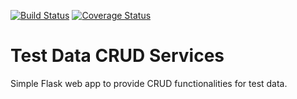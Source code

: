 [![Build Status](https://travis-ci.org/Kalimaha/fake_data_crud_service.svg?branch=master)](https://travis-ci.org/Kalimaha/fake_data_crud_service)
[![Coverage Status](https://coveralls.io/repos/github/Kalimaha/fake_data_crud_service/badge.svg?branch=master)](https://coveralls.io/github/Kalimaha/fake_data_crud_service?branch=master)

# Test Data CRUD Services
Simple Flask web app to provide CRUD functionalities for test data.
